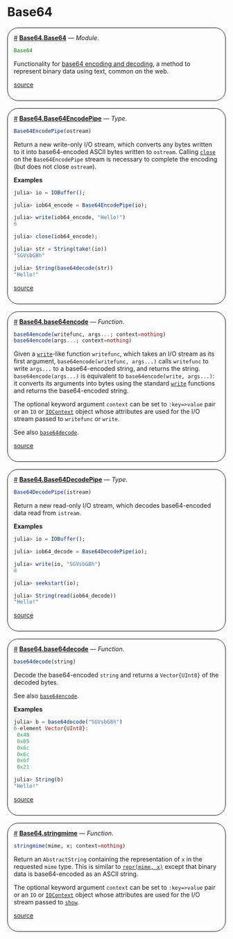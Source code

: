 


# Base64
<div style='border-width:1px; border-style:solid; border-color:black; padding: 1em; border-radius: 25px;'>
<a id='Base64.Base64' href='#Base64.Base64'>#</a>&nbsp;<b><u>Base64.Base64</u></b> &mdash; <i>Module</i>.




```julia
Base64
```


Functionality for [base64 encoding and decoding](https://en.wikipedia.org/wiki/Base64), a method to represent binary data using text, common on the web.


[source](https://github.com/JuliaLang/julia/blob/d0ea96fb3beee191e4f46c76ae048c5a0ef4a3a8/stdlib/Base64/src/Base64.jl#L3-L8)

</div>
<br>
<div style='border-width:1px; border-style:solid; border-color:black; padding: 1em; border-radius: 25px;'>
<a id='Base64.Base64EncodePipe' href='#Base64.Base64EncodePipe'>#</a>&nbsp;<b><u>Base64.Base64EncodePipe</u></b> &mdash; <i>Type</i>.




```julia
Base64EncodePipe(ostream)
```


Return a new write-only I/O stream, which converts any bytes written to it into base64-encoded ASCII bytes written to `ostream`.  Calling [`close`](/base/io-network#Base.close) on the `Base64EncodePipe` stream is necessary to complete the encoding (but does not close `ostream`).

**Examples**

```julia
julia> io = IOBuffer();

julia> iob64_encode = Base64EncodePipe(io);

julia> write(iob64_encode, "Hello!")
6

julia> close(iob64_encode);

julia> str = String(take!(io))
"SGVsbG8h"

julia> String(base64decode(str))
"Hello!"
```



[source](https://github.com/JuliaLang/julia/blob/d0ea96fb3beee191e4f46c76ae048c5a0ef4a3a8/stdlib/Base64/src/encode.jl#L8-L33)

</div>
<br>
<div style='border-width:1px; border-style:solid; border-color:black; padding: 1em; border-radius: 25px;'>
<a id='Base64.base64encode' href='#Base64.base64encode'>#</a>&nbsp;<b><u>Base64.base64encode</u></b> &mdash; <i>Function</i>.




```julia
base64encode(writefunc, args...; context=nothing)
base64encode(args...; context=nothing)
```


Given a [`write`](/base/io-network#Base.write)-like function `writefunc`, which takes an I/O stream as its first argument, `base64encode(writefunc, args...)` calls `writefunc` to write `args...` to a base64-encoded string, and returns the string. `base64encode(args...)` is equivalent to `base64encode(write, args...)`: it converts its arguments into bytes using the standard [`write`](/base/io-network#Base.write) functions and returns the base64-encoded string.

The optional keyword argument `context` can be set to `:key=>value` pair or an `IO` or [`IOContext`](/base/io-network#Base.IOContext) object whose attributes are used for the I/O stream passed to `writefunc` or `write`.

See also [`base64decode`](/stdlib/Base64#Base64.base64decode).


[source](https://github.com/JuliaLang/julia/blob/d0ea96fb3beee191e4f46c76ae048c5a0ef4a3a8/stdlib/Base64/src/encode.jl#L188-L204)

</div>
<br>
<div style='border-width:1px; border-style:solid; border-color:black; padding: 1em; border-radius: 25px;'>
<a id='Base64.Base64DecodePipe' href='#Base64.Base64DecodePipe'>#</a>&nbsp;<b><u>Base64.Base64DecodePipe</u></b> &mdash; <i>Type</i>.




```julia
Base64DecodePipe(istream)
```


Return a new read-only I/O stream, which decodes base64-encoded data read from `istream`.

**Examples**

```julia
julia> io = IOBuffer();

julia> iob64_decode = Base64DecodePipe(io);

julia> write(io, "SGVsbG8h")
8

julia> seekstart(io);

julia> String(read(iob64_decode))
"Hello!"
```



[source](https://github.com/JuliaLang/julia/blob/d0ea96fb3beee191e4f46c76ae048c5a0ef4a3a8/stdlib/Base64/src/decode.jl#L14-L34)

</div>
<br>
<div style='border-width:1px; border-style:solid; border-color:black; padding: 1em; border-radius: 25px;'>
<a id='Base64.base64decode' href='#Base64.base64decode'>#</a>&nbsp;<b><u>Base64.base64decode</u></b> &mdash; <i>Function</i>.




```julia
base64decode(string)
```


Decode the base64-encoded `string` and returns a `Vector{UInt8}` of the decoded bytes.

See also [`base64encode`](/stdlib/Base64#Base64.base64encode).

**Examples**

```julia
julia> b = base64decode("SGVsbG8h")
6-element Vector{UInt8}:
 0x48
 0x65
 0x6c
 0x6c
 0x6f
 0x21

julia> String(b)
"Hello!"
```



[source](https://github.com/JuliaLang/julia/blob/d0ea96fb3beee191e4f46c76ae048c5a0ef4a3a8/stdlib/Base64/src/decode.jl#L190-L212)

</div>
<br>
<div style='border-width:1px; border-style:solid; border-color:black; padding: 1em; border-radius: 25px;'>
<a id='Base64.stringmime' href='#Base64.stringmime'>#</a>&nbsp;<b><u>Base64.stringmime</u></b> &mdash; <i>Function</i>.




```julia
stringmime(mime, x; context=nothing)
```


Return an `AbstractString` containing the representation of `x` in the requested `mime` type. This is similar to [`repr(mime, x)`](/base/io-network#Base.repr-Tuple{MIME,%20Any}) except that binary data is base64-encoded as an ASCII string.

The optional keyword argument `context` can be set to `:key=>value` pair or an `IO` or [`IOContext`](/base/io-network#Base.IOContext) object whose attributes are used for the I/O stream passed to [`show`](/base/io-network#Base.show-Tuple{IO,%20Any}).


[source](https://github.com/JuliaLang/julia/blob/d0ea96fb3beee191e4f46c76ae048c5a0ef4a3a8/stdlib/Base64/src/Base64.jl#L33-L43)

</div>
<br>
